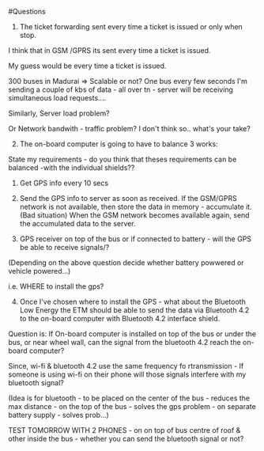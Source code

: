 #Questions

1. The ticket forwarding sent every time a ticket is issued or only when stop.

I think that in GSM /GPRS its sent every time a ticket is issued.

My guess would be every time a ticket is issued.

300 buses in Madurai => Scalable or not? One bus every few seconds I'm sending a couple of kbs of data - all over tn - server will be receiving simultaneous load requests....

Similarly, Server load problem?

Or Network bandwith - traffic  problem? I don't think so.. what's your take?

2. The on-board computer is going to have to balance 3 works:

State my requirements - do you think that theses requirements can be balanced -with the individual shields??

1. Get GPS info every 10 secs
2. Send the GPS info to server as soon as received. If the GSM/GPRS network is not available, then store the data in memory - accumulate it. (Bad situation) When the GSM network becomes available again, send the accumulated data to the server.

3. GPS receiver on top of the bus or if connected to battery - will the GPS be able to receive signals/?

(Depending on the above question decide whether battery powwered or vehicle powered...)

i.e. WHERE to install the gps?


4. Once I've chosen where to install the GPS - what about the Bluetooth Low Energy the ETM should be able to send the data via Bluetooth 4.2 to the on-board computer with Bluetooth 4.2 interface shield. 

Question is: If On-board computer is installed on top of the bus or under the bus, or near wheel wall, can the signal from the bluetooth 4.2 reach the on-board computer?

Since, wi-fi & bluetooth 4.2 use the same frequency fo rtransmission - If someone is using wi-fi on their phone will those signals interfere with my bluetooth signal?

(Idea is for bluetooth - to be placed on the center of the bus - reduces the max distance - on the top of the bus - solves the gps problem - on separate battery supply - solves prob...)

TEST TOMORROW WITH 2 PHONES - on on top of bus centre of roof & other inside the bus - whether you can send the bluetooth signal or not?
